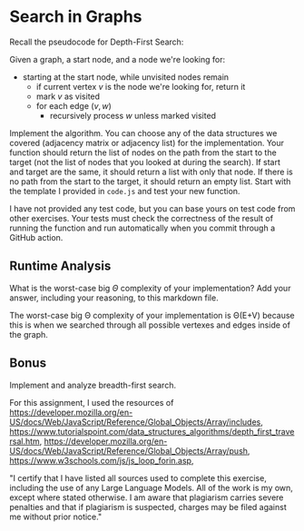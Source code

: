 # Search in Graphs

Recall the pseudocode for Depth-First Search:

Given a graph, a start node, and a node we're looking for:
- starting at the start node, while unvisited nodes remain
    - if current vertex $v$ is the node we're looking for, return it
    - mark $v$ as visited
    - for each edge $(v,w)$
        - recursively process $w$ unless marked visited

Implement the algorithm. You can choose any of the data structures we covered
(adjacency matrix or adjacency list) for the implementation. Your function
should return the list of nodes on the path from the start to the target (not
the list of nodes that you looked at during the search). If start and target are
the same, it should return a list with only that node. If there is no path from
the start to the target, it should return an empty list. Start with the template
I provided in `code.js` and test your new function.

I have not provided any test code, but you can base yours on test code from
other exercises. Your tests must check the correctness of the result of running
the function and run automatically when you commit through a GitHub action.

## Runtime Analysis

What is the worst-case big $\Theta$ complexity of your implementation? Add your
answer, including your reasoning, to this markdown file.


The worst-case big Θ complexity of your implementation is Θ(E+V) because this is when we searched through all possible vertexes and edges inside of the graph. 



## Bonus

Implement and analyze breadth-first search.

For this assignment, I used the resources of https://developer.mozilla.org/en-US/docs/Web/JavaScript/Reference/Global_Objects/Array/includes, https://www.tutorialspoint.com/data_structures_algorithms/depth_first_traversal.htm, https://developer.mozilla.org/en-US/docs/Web/JavaScript/Reference/Global_Objects/Array/push, https://www.w3schools.com/js/js_loop_forin.asp,

"I certify that I have listed all sources used to complete this exercise, including the use of any Large Language Models. All of the work is my own, except where stated otherwise. I am aware that plagiarism carries severe penalties and that if plagiarism is suspected, charges may be filed against me without prior notice."
